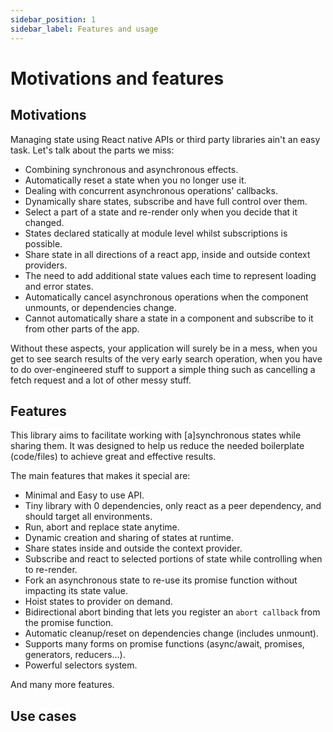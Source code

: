 ```yaml
---
sidebar_position: 1
sidebar_label: Features and usage
---
```


# Motivations and features

## Motivations
Managing state using React native APIs or third party libraries ain't an easy task. Let's talk about the parts we miss:

- Combining synchronous and asynchronous effects.
- Automatically reset a state when you no longer use it.
- Dealing with concurrent asynchronous operations' callbacks.
- Dynamically share states, subscribe and have full control over them.
- Select a part of a state and re-render only when you decide that it changed.
- States declared statically at module level whilst subscriptions is possible.
- Share state in all directions of a react app, inside and outside context providers.
- The need to add additional state values each time to represent loading and error states.
- Automatically cancel asynchronous operations when the component unmounts, or dependencies change.
- Cannot automatically share a state in a component and subscribe to it from other parts of the app.

Without these aspects, your application will surely be in a mess, when you get to see search results of the very early
search operation, when you have to do over-engineered stuff to support a simple thing such as cancelling a fetch request
and a lot of other messy stuff.

## Features
This library aims to facilitate working with [a]synchronous states while sharing them.
It was designed to help us reduce the needed boilerplate (code/files) to achieve great and effective results.

The main features that makes it special are:
- Minimal and Easy to use API.
- Tiny library with 0 dependencies, only react as a peer dependency, and should target all environments.
- Run, abort and replace state anytime.
- Dynamic creation and sharing of states at runtime.
- Share states inside and outside the context provider.
- Subscribe and react to selected portions of state while controlling when to re-render.
- Fork an asynchronous state to re-use its promise function without impacting its state value.
- Hoist states to provider on demand.
- Bidirectional abort binding that lets you register an `abort callback` from the promise function.
- Automatic cleanup/reset on dependencies change (includes unmount).
- Supports many forms on promise functions (async/await, promises, generators, reducers...).
- Powerful selectors system.

And many more features.

## Use cases

